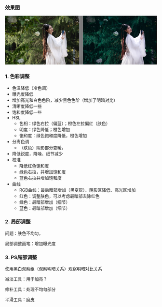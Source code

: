 ### 效果图

![image-20230507173701874](./imags/image-20230507173701874.png)

### 1. 色彩调整

- 色温降低（冷色调）
- 曝光度降低
- 增加高光和白色色阶，减少黑色色阶（增加了明暗对比）
- 清晰度降低一些
- 饱和度降低一些
- HSL
  - 色相：绿色右拉（偏蓝）；橙色左拉偏红（肤色）
  - 明度：绿色降低；橙色增加
  - 饱和度：绿色饱和度降低，橙色增加
- 分离色调
  - （肤色）阴影部分变暖，
- 降低锐度，降噪、细节减少
- 校准
  - 降低红色饱和度
  - 绿色右拉，并增加饱和度
  - 蓝色右拉并增加饱和度
- 曲线
  - RGB曲线：最后暗部增加（黑变灰）、阴影区降低、高光区增加
  - 红色：调整肤色，可以考虑最暗部去除红色
  - 绿色：最暗部增加（细节）
  - 蓝色：最暗部增加（细节）

### 2. 局部调整

问题：肤色不均匀，

局部调整画笔：增加曝光度



### 3. PS局部调整

使用黑白观察组（观察明暗关系）观察明暗对比关系

减淡工具：用于加亮？

修补工具：处理不均匀部分

平滑工具：磨皮